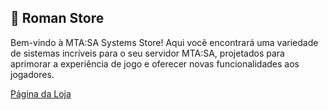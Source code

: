 ## 🚀 Roman Store
Bem-vindo à MTA:SA Systems Store! Aqui você encontrará uma variedade de sistemas incríveis para o seu servidor MTA:SA, projetados para aprimorar a experiência de jogo e oferecer novas funcionalidades aos jogadores.


[Página da Loja](https://romanscripter.com.br/loja)
